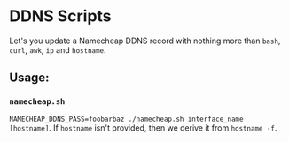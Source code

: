 # DDNS Scripts

Let's you update a Namecheap DDNS record with nothing more than `bash`, `curl`,
`awk`, `ip` and `hostname`.

## Usage:

### `namecheap.sh`

`NAMECHEAP_DDNS_PASS=foobarbaz ./namecheap.sh interface_name [hostname]`. If
`hostname` isn't provided, then we derive it from `hostname -f`.
